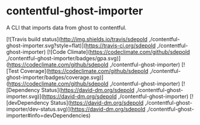# contentful-ghost-importer

A CLI that imports data from ghost to contentful.

[![Travis build status](http://img.shields.io/travis/sdepold
,/contentful-ghost-importer.svg?style=flat)](https://travis-ci.org/sdepold
,/contentful-ghost-importer)
[![Code Climate](https://codeclimate.com/github/sdepold
,/contentful-ghost-importer/badges/gpa.svg)](https://codeclimate.com/github/sdepold
,/contentful-ghost-importer)
[![Test Coverage](https://codeclimate.com/github/sdepold
,/contentful-ghost-importer/badges/coverage.svg)](https://codeclimate.com/github/sdepold
,/contentful-ghost-importer)
[![Dependency Status](https://david-dm.org/sdepold
,/contentful-ghost-importer.svg)](https://david-dm.org/sdepold
,/contentful-ghost-importer)
[![devDependency Status](https://david-dm.org/sdepold
,/contentful-ghost-importer/dev-status.svg)](https://david-dm.org/sdepold
,/contentful-ghost-importer#info=devDependencies)